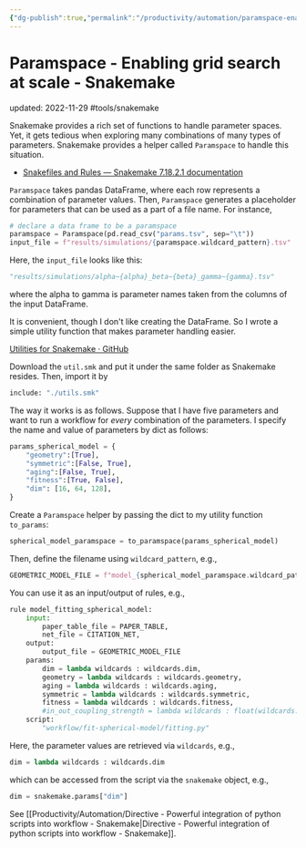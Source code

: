 ```yaml
---
{"dg-publish":true,"permalink":"/productivity/automation/paramspace-enabling-grid-search-at-scale-snakemake/","dgPassFrontmatter":true}
---
```



# Paramspace - Enabling grid search at scale - Snakemake
updated: 2022-11-29
#tools/snakemake 

Snakemake provides a rich set of functions to handle parameter spaces. Yet, it gets tedious when exploring many combinations of many types of parameters. Snakemake provides a helper called `Paramspace` to handle this situation. 

- [Snakefiles and Rules — Snakemake 7.18.2.1 documentation](https://snakemake.readthedocs.io/en/stable/snakefiles/rules.html#parameter-space-exploration)

`Paramspace` takes pandas DataFrame, where each row represents a combination of parameter values. Then, `Paramspace` generates a placeholder for parameters that can be used as a part of a file name. For instance, 

```python
# declare a data frame to be a paramspace
paramspace = Paramspace(pd.read_csv("params.tsv", sep="\t"))
input_file = f"results/simulations/{paramspace.wildcard_pattern}.tsv"
```
Here, the `input_file` looks like this:
```python
"results/simulations/alpha~{alpha}_beta~{beta}_gamma~{gamma}.tsv"
```
where the alpha to gamma is parameter names taken from the columns of the input DataFrame. 

It is convenient, though I don't like creating the DataFrame. So I wrote a simple utility function that makes parameter handling easier.

[Utilities for Snakemake · GitHub](https://gist.github.com/skojaku/6284abed6406b17a86ddbfdb400df4db)

Download the `util.smk` and put it under the same folder as Snakemake resides. Then, import it by
```python
include: "./utils.smk"
```

The way it works is as follows. Suppose that I have five parameters and want to run a workflow for *every* combination of the parameters. I specify the name and value of parameters by dict as follows:
```python 
params_spherical_model = {
    "geometry":[True],
    "symmetric":[False, True],
    "aging":[False, True],
    "fitness":[True, False],
    "dim": [16, 64, 128],
}
```
Create a `Paramspace` helper by passing the dict to my utility function `to_params`:
```python
spherical_model_paramspace = to_paramspace(params_spherical_model)
```
Then, define the filename using `wildcard_pattern`, e.g., 
```python
GEOMETRIC_MODEL_FILE = f"model_{spherical_model_paramspace.wildcard_pattern}.pt"
```
You can use it as an input/output of rules, e.g., 
```python
rule model_fitting_spherical_model:
    input:
        paper_table_file = PAPER_TABLE,
        net_file = CITATION_NET,
    output:
        output_file = GEOMETRIC_MODEL_FILE
    params:
        dim = lambda wildcards : wildcards.dim,
        geometry = lambda wildcards : wildcards.geometry,
        aging = lambda wildcards : wildcards.aging,
        symmetric = lambda wildcards : wildcards.symmetric,
        fitness = lambda wildcards : wildcards.fitness,
        #in_out_coupling_strength = lambda wildcards : float(wildcards.couplingStrength)
    script:
        "workflow/fit-spherical-model/fitting.py"
```
Here, the parameter values are retrieved via `wildcards`, e.g., 
```python
dim = lambda wildcards : wildcards.dim
```
which can be accessed from the script via the `snakemake` object, e.g., 
```python
dim = snakemake.params["dim"]
```

See [[Productivity/Automation/Directive - Powerful integration of python scripts into workflow - Snakemake\|Directive - Powerful integration of python scripts into workflow - Snakemake]].